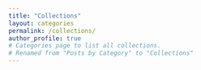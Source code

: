 ```yaml
---
title: "Collections"
layout: categories
permalink: /collections/
author_profile: true
# Categories page to list all collections. 
# Renamed from "Posts by Category" to "Collections"
---
```

